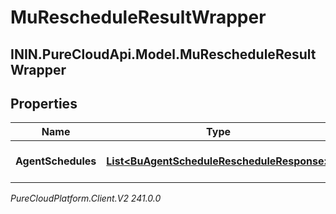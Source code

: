 # MuRescheduleResultWrapper

## ININ.PureCloudApi.Model.MuRescheduleResultWrapper

## Properties

|Name | Type | Description | Notes|
|------------ | ------------- | ------------- | -------------|
| **AgentSchedules** | [**List&lt;BuAgentScheduleRescheduleResponse&gt;**](BuAgentScheduleRescheduleResponse) | The list of agent schedules | [optional] |



_PureCloudPlatform.Client.V2 241.0.0_
